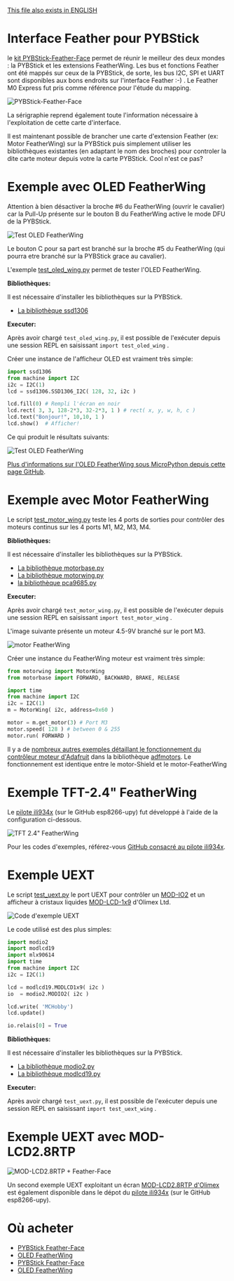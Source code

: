 [This file also exists in ENGLISH](readme_ENG.md)

# Interface Feather pour PYBStick

le [kit PYBStick-Feather-Face](https://shop.mchobby.be/fr/pybstick/1996-carte-d-interface-feather-et-uext-pour-pybstick-3232100019966.html) permet de réunir le meilleur des deux mondes : la PYBStick et les extensions FeatherWing. Les bus et fonctions Feather ont été mappés sur ceux de la PYBStick, de sorte, les bus I2C, SPI et UART sont disponibles aux bons endroits sur l'interface Feather :-) . Le Feather M0 Express fut pris comme référence pour l'étude du mapping.

![PYBStick-Feather-Face](docs/_static/pybstick-feather-face0.jpg)

La sérigraphie reprend également toute l'information nécessaire à l'exploitation de cette carte d'interface.

Il est maintenant possible de brancher une carte d'extension Feather (ex: Motor FeatherWing) sur la PYBStick puis simplement utiliser les bibliothèques existantes (en adaptant le nom des broches) pour controler la dite carte moteur depuis votre la carte PYBStick. Cool n'est ce pas?

# Exemple avec OLED FeatherWing

Attention à bien désactiver la broche #6 du FeatherWing (ouvrir le cavalier) car la Pull-Up présente sur le bouton B du FeatherWing active le mode DFU de la PYBStick.

![Test OLED FeatherWing](docs/_static/oledwing-01.jpg)

Le bouton C pour sa part est branché sur la broche #5 du FeatherWing (qui pourra etre branché sur la PYBStick grace au cavalier).

L'exemple [test_oled_wing.py](examples/test_oled_wing.py) permet de tester l'OLED FeatherWing.

__Bibliothèques:__

Il est nécessaire d'installer les bibliothèques sur la PYBStick.
* [La bibliothèque ssd1306](https://raw.githubusercontent.com/micropython/micropython/master/drivers/display/ssd1306.py)

__Executer:__

Après avoir chargé `test_oled_wing.py`, il est possible de l'exécuter depuis une session REPL en saisissant `import test_oled_wing` .

Créer une instance de l'afficheur OLED est vraiment très simple:

``` python
import ssd1306
from machine import I2C
i2c = I2C(1)
lcd = ssd1306.SSD1306_I2C( 128, 32, i2c )

lcd.fill(0) # Rempli l'écran en noir
lcd.rect( 3, 3, 128-2*3, 32-2*3, 1 ) # rect( x, y, w, h, c )
lcd.text("Bonjour!", 10,10, 1 )
lcd.show()  # Afficher!
```

Ce qui produit le résultats suivants:

![Test OLED FeatherWing](docs/_static/oledwing-00.jpg)

[Plus d'informations sur l'OLED FeatherWing sous MicroPython depuis cette page GitHub](https://github.com/mchobby/esp8266-upy/blob/master/oled-ssd1306/readme.md).

# Exemple avec Motor FeatherWing

Le script [test_motor_wing.py](examples/test_motor_wing.py) teste les 4 ports de sorties pour contrôler des moteurs continus sur les 4 ports M1, M2, M3, M4.

__Bibliothèques:__

Il est nécessaire d'installer les bibliothèques sur la PYBStick.
* [La bibliothèque motorbase.py](https://raw.githubusercontent.com/mchobby/esp8266-upy/master/adfmotors/lib/motorbase.py)
* [La bibliothèque motorwing.py](https://raw.githubusercontent.com/mchobby/esp8266-upy/master/adfmotors/lib/motorwing.py)
* [la bibliothèque pca9685.py](https://raw.githubusercontent.com/mchobby/esp8266-upy/master/pca9685/lib/pca9685.py)

__Executer:__

Après avoir chargé `test_motor_wing.py`, il est possible de l'exécuter depuis une session REPL en saisissant `import test_motor_wing` .

L'image suivante présente un moteur 4.5-9V branché sur le port M3.

![motor FeatherWing](docs/_static/motorwing-01.jpg)

Créer une instance du FeatherWing moteur est vraiment très simple:

``` python
from motorwing import MotorWing
from motorbase import FORWARD, BACKWARD, BRAKE, RELEASE

import time
from machine import I2C
i2c = I2C(1)
m = MotorWing( i2c, address=0x60 )

motor = m.get_motor(3) # Port M3
motor.speed( 128 ) # between 0 & 255
motor.run( FORWARD )
```

Il y a de [nombreux autres exemples détaillant le fonctionnement du contrôleur moteur d'Adafruit](https://github.com/mchobby/esp8266-upy/tree/master/adfmotors) dans la bibliothèque [adfmotors](https://github.com/mchobby/esp8266-upy/tree/master/adfmotors). Le fonctionnement est identique entre le motor-Shield et le motor-FeatherWing

# Exemple TFT-2.4" FeatherWing

Le [pilote ili934x](https://github.com/mchobby/esp8266-upy/tree/master/ili934x) (sur le GitHub esp8266-upy) fut développé à l'aide de la configuration ci-dessous.

![TFT 2.4" FeatherWing](docs/_static/PYBSTICK-FEATHER-FACE-TFT.jpg)

Pour les codes d'exemples, référez-vous [GitHub consacré au pilote ili934x](https://github.com/mchobby/esp8266-upy/tree/master/ili934x).

# Exemple UEXT

Le script [test_uext.py](examples/test_uext.py) le port UEXT pour contrôler un [MOD-IO2](https://shop.mchobby.be/fr/uext/1409-mod-io2-carte-d-extension-io-gpio-avec-connecteur-uext-3232100014091-olimex.html) et un afficheur à cristaux liquides [MOD-LCD-1x9](https://shop.mchobby.be/fr/uext/1414-mod-lcd1x9-afficheur-lcd-uext-1-ligne-de-9-caracteres-alphanumeriques-3232100014145-olimex.html) d'Olimex Ltd.

![Code d'exemple UEXT](docs/_static/uext_test.jpg)

Le code utilisé est des plus simples:

 ``` python
 import modio2
 import modlcd19
 import mlx90614
 import time
 from machine import I2C
 i2c = I2C(1)

 lcd = modlcd19.MODLCD1x9( i2c )
 io  = modio2.MODIO2( i2c )

 lcd.write( 'MCHobby')
 lcd.update()

 io.relais[0] = True
 ```

__Bibliothèques:__

Il est nécessaire d'installer les bibliothèques sur la PYBStick.
* [La bibliothèque modio2.py](https://raw.githubusercontent.com/mchobby/esp8266-upy/master/modio2/modio2.py)
* [La bibliothèque modlcd19.py](https://raw.githubusercontent.com/mchobby/esp8266-upy/master/modlcd1x9/lib/modlcd19.py)

__Executer:__

Après avoir chargé `test_uext.py`, il est possible de l'exécuter depuis une session REPL en saisissant `import test_uext_wing` .

# Exemple UEXT avec MOD-LCD2.8RTP

![MOD-LCD2.8RTP + Feather-Face](docs/_static/pybstick-feather-face-tft-olimex.jpg)

Un second exemple UEXT exploitant un écran [MOD-LCD2.8RTP d'Olimex](https://shop.mchobby.be/fr/afficheur-lcd-tft-oled/1866-afficheur-28-tactile-couleur-320x240px-uext-3232100018662-olimex.html) est également disponible dans le dépot du [pilote ili934x](https://github.com/mchobby/esp8266-upy/tree/master/ili934x) (sur le GitHub esp8266-upy).

# Où acheter
* [PYBStick Feather-Face](https://shop.mchobby.be/fr/nouveaute/1996-carte-d-interface-feather-et-uext-pour-pybstick-3232100019966.html)
* [OLED FeatherWing](https://shop.mchobby.be/en/feather-adafruit/879-feather-ecran-oled-3232100008793-adafruit.html)
* [PYBStick Feather-Face](https://shop.mchobby.be/fr/nouveaute/1996-carte-d-interface-feather-et-uext-pour-pybstick-3232100019966.html)
* [OLED FeatherWing](https://shop.mchobby.be/en/feather-adafruit/879-feather-ecran-oled-3232100008793-adafruit.html)
